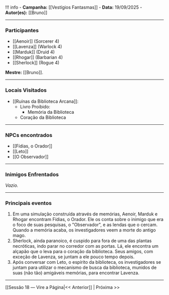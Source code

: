 !!! info
	- **Campanha:** [[Vestígios Fantasmas]]
	- **Data:** 19/09/2025
	- **Autor(es):** [[Bruno]]

---

### Participantes

- [[Aenoir]] (Sorcerer 4)
- [[Lavenza]] (Warlock 4)
- [[Marduk]] (Druid 4)
- [[Rhogar]] (Barbarian 4)
- [[Sherlock]] (Rogue 4)

**Mestre:** [[Bruno]].

---  

### Locais Visitados

- [[Ruínas da Biblioteca Arcana]]:
	- Livro Proibido:
		- Memória da Biblioteca
	- Coração da Biblioteca

---

### NPCs encontrados

- [[Fídias, o Orador]]
- [[Leto]]
- [[O Observador]]

---

### Inimigos Enfrentados

*Vazio.*

---

### Principais eventos

1. Em uma simulação construída através de memórias, Aenoir, Marduk e Rhogar encontram Fídias, o Orador. Ele os conta sobre o inimigo que era o foco de suas pesquisas, o "Observador", e as lendas que o cercam. Quando a memória acaba, os investigadores veem a morte do antigo mago.
2. Sherlock, ainda paranoico, é cuspido para fora de uma das plantas necróticas, indo parar no corredor com as portas. Lá, ele encontra um alçapão que o leva para o coração da biblioteca. Seus amigos, com exceção de Lavenza, se juntam a ele pouco tempo depois.
3. Após conversar com Leto, o espírito da biblioteca, os investigadores se juntam para utilizar o mecanismo de busca da biblioteca, munidos de suas (não tão) amigáveis memórias, para encontrar Lavenza.

---

[[Sessão 18 ― Vire a Página|<< Anterior]] | Próxima >>